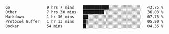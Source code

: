 <!--START_SECTION:waka-->

```txt
Go                9 hrs 7 mins    ███████████░░░░░░░░░░░░░░   43.75 %
Other             7 hrs 30 mins   █████████░░░░░░░░░░░░░░░░   36.03 %
Markdown          1 hr 36 mins    ██░░░░░░░░░░░░░░░░░░░░░░░   07.75 %
Protocol Buffer   1 hr 13 mins    █▒░░░░░░░░░░░░░░░░░░░░░░░   05.90 %
Docker            54 mins         █░░░░░░░░░░░░░░░░░░░░░░░░   04.35 %
```

<!--END_SECTION:waka-->
